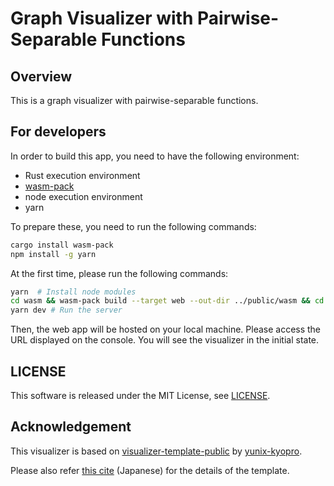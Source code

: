 # Graph Visualizer with Pairwise-Separable Functions

## Overview

This is a graph visualizer with pairwise-separable functions.

## For developers

In order to build this app, you need to have the following environment:

- Rust execution environment
- [wasm-pack](https://developer.mozilla.org/ja/docs/WebAssembly/Rust_to_Wasm)
- node execution environment
- yarn

To prepare these, you need to run the following commands:

```bash
cargo install wasm-pack
npm install -g yarn
```

At the first time, please run the following commands:

```bash
yarn  # Install node modules
cd wasm && wasm-pack build --target web --out-dir ../public/wasm && cd .. # Rust to wasm
yarn dev # Run the server
```

Then, the web app will be hosted on your local machine. Please access the URL displayed on the console. You will see the visualizer in the initial state.

## LICENSE

This software is released under the MIT License, see [LICENSE](./LICENSE).

## Acknowledgement

This visualizer is based on [visualizer-template-public](https://github.com/yunix-kyopro/visualizer-template-public) by [yunix-kyopro](https://github.com/yunix-kyopro).

Please also refer [this cite](https://yunix-kyopro.hatenablog.com/entry/2023/12/17/150534) (Japanese) for the details of the template.

